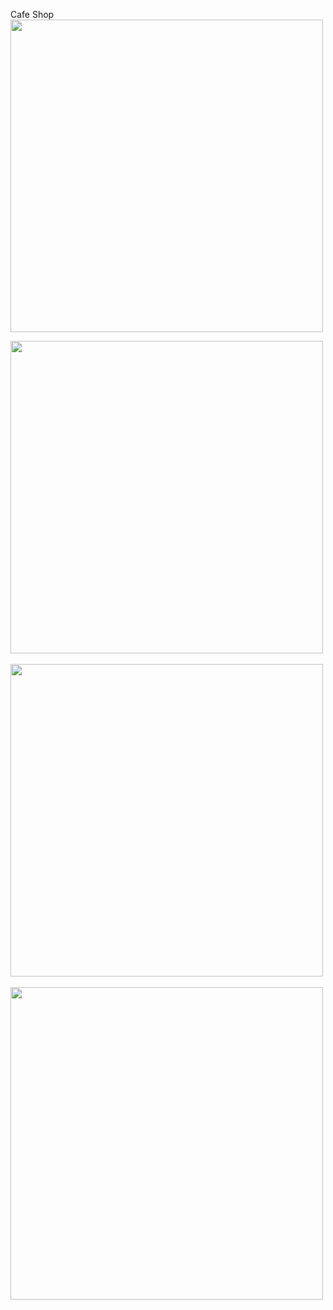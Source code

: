 Cafe Shop
<br/>
<img src="https://github.com/unzilamalik99/cafe_shop/assets/136435499/e6c7db01-12d8-49da-b342-76142e3ad55b" width="500">


<img src="https://github.com/unzilamalik99/cafe_shop/assets/136435499/5b333afa-9d21-4bf4-9d36-bb8ef1c51fa4" width="500">
<br/>
<br/>

<img src="https://github.com/unzilamalik99/cafe_shop/assets/136435499/9a313c4b-a201-4ea0-a40d-eb38ccc637d1" width="500">
<br/>
<br/>

<img src="https://github.com/unzilamalik99/cafe_shop/assets/136435499/5c2351a9-3396-4675-9e09-691bdc379342" width="500">
